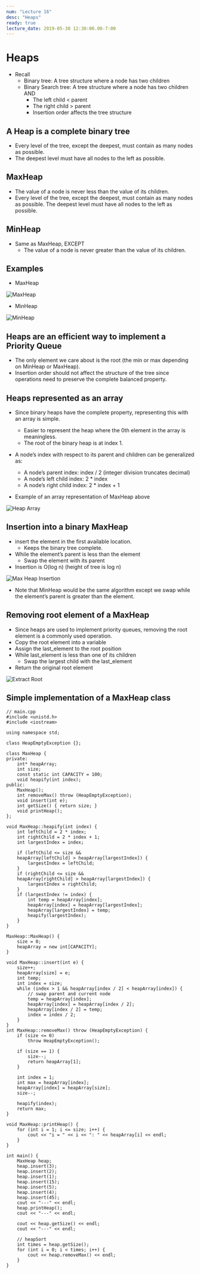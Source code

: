 ```yaml
---
num: "Lecture 16"
desc: "Heaps"
ready: true
lecture_date: 2019-05-30 12:30:00.00-7:00
---
```


# Heaps

* Recall
    * Binary tree: A tree structure where a node has two children
    * Binary Search tree: A tree structure where a node has two children AND
        * The left child < parent
        * The right child > parent
        * Insertion order affects the tree structure

## A Heap is a <b>complete</b> binary tree
* Every level of the tree, except the deepest, must contain as many nodes as possible.
* The deepest level must have all nodes to the left as possible.

## MaxHeap
* The value of a node is never less than the value of its children.
* Every level of the tree, except the deepest, must contain as many nodes as possible. The deepest level must have all nodes to the left as possible.

## MinHeap
* Same as MaxHeap, EXCEPT
    * The value of a node is never greater than the value of its children.

## Examples
* MaxHeap

![MaxHeap](MaxHeap.png)

* MinHeap

![MinHeap](MinHeap.png)

## Heaps are an efficient way to implement a Priority Queue
* The only element we care about is the root (the min or max depending on MinHeap or MaxHeap).
* Insertion order should not affect the structure of the tree since operations need to preserve the complete balanced property.

## Heaps represented as an array
* Since binary heaps have the complete property, representing this with an array is simple. 
    * Easier to represent the heap where the 0th element in the array is meaningless.
    * The root of the binary heap is at index 1.
* A node’s index with respect to its parent and children can be generalized as:
    * A node’s parent index: index / 2 (integer division truncates decimal)
    * A node’s left child index: 2 * index
    * A node’s right child index: 2 * index + 1

* Example of an array representation of MaxHeap above

![Heap Array](HeapArray.png)

## Insertion into a binary MaxHeap
* insert the element in the first available location.
    * Keeps the binary tree complete.
* While the element’s parent is less than the element
    * Swap the element with its parent
* Insertion is O(log n) (height of tree is log n)

![Max Heap Insertion](MaxHeapInsertion.png)

* Note that MinHeap would be the same algorithm except we swap while the element’s parent is greater than the element.

## Removing root element of a MaxHeap
* Since heaps are used to implement priority queues, removing the root element is a commonly used operation.
* Copy the root element into a variable
* Assign the last_element to the root position
* While last_element is less than one of its children
    * Swap the largest child with the last_element
* Return the original root element

![Extract Root](ExtractRoot.png)

## Simple implementation of a MaxHeap class


```
// main.cpp
#include <unistd.h>
#include <iostream>

using namespace std;

class HeapEmptyException {};

class MaxHeap {
private:
    int* heapArray;
    int size;
    const static int CAPACITY = 100;
    void heapify(int index);
public:
    MaxHeap();
    int removeMax() throw (HeapEmptyException);
    void insert(int e);
    int getSize() { return size; }
    void printHeap();
};

void MaxHeap::heapify(int index) {
    int leftChild = 2 * index;
    int rightChild = 2 * index + 1;
    int largestIndex = index;

    if (leftChild <= size && 
    heapArray[leftChild] > heapArray[largestIndex]) {
        largestIndex = leftChild;
    }
    if (rightChild <= size &&
    heapArray[rightChild] > heapArray[largestIndex]) {
        largestIndex = rightChild;
    }
    if (largestIndex != index) {
        int temp = heapArray[index];
        heapArray[index] = heapArray[largestIndex];
        heapArray[largestIndex] = temp;
        heapify(largestIndex);
    }
}

MaxHeap::MaxHeap() {
    size = 0;
    heapArray = new int[CAPACITY];
}

void MaxHeap::insert(int e) {
    size++;
    heapArray[size] = e;
    int temp;
    int index = size;
    while (index > 1 && heapArray[index / 2] < heapArray[index]) {
        // swap parent and current node
        temp = heapArray[index];
        heapArray[index] = heapArray[index / 2];
        heapArray[index / 2] = temp;
        index = index / 2;
    }
}
int MaxHeap::removeMax() throw (HeapEmptyException) {
    if (size <= 0)
        throw HeapEmptyException();

    if (size == 1) {
        size--;
        return heapArray[1];
    }

    int index = 1;
    int max = heapArray[index];
    heapArray[index] = heapArray[size];
    size--;

    heapify(index);
    return max;
}

void MaxHeap::printHeap() {
    for (int i = 1; i <= size; i++) {
        cout << "i = " << i << ": " << heapArray[i] << endl;
    }
}

int main() {
    MaxHeap heap;
    heap.insert(3);
    heap.insert(2);
    heap.insert(1);
    heap.insert(15);
    heap.insert(5);
    heap.insert(4);
    heap.insert(45);
    cout << "---" << endl;
    heap.printHeap();
    cout << "---" << endl;

    cout << heap.getSize() << endl;
    cout << "---" << endl;

    // heapSort
    int times = heap.getSize();
    for (int i = 0; i < times; i++) {
        cout << heap.removeMax() << endl;
    }
}
```

